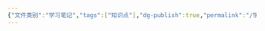 ```yaml
---
{"文件类别":"学习笔记","tags":["知识点"],"dg-publish":true,"permalink":"/学习笔记studyup/知识点cheese/国际组织/","dgPassFrontmatter":true,"noteIcon":"","created":"2024-09-23T21:21:16.668+08:00","updated":"2024-09-23T21:21:16.978+08:00"}
---
```


